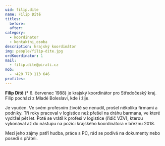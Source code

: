 ```yaml
---
uid: filip.dite
name: Filip Dítě
titles:
  before: 
  after:
category:
  - koordinator
  - kontaktni_osoba
description: krajský koordinátor
img: people/filip-dite.jpg
ordKoordinator: 1
mail:
  - filip.dite@pirati.cz
mob:
  - +420 770 113 646
profiles:
---
```


**Filip Dítě** (* 6. červenec 1988) je krajský koordinátor pro Středočeský kraj. Filip pochází z Mladé Boleslavi, kde i žije.

Je vyučen. Ve svém profesním životě se nenudil, prošel několika firmami a podniky. Tři roky pracoval v logistice než přešel na dráhu barmana, ve které vydržel pět let. Poté se vrátil k profesi v logistice (řidič VZV), kterou vykonával až do nástupu na pozici krajského koordinátora v březnu 2018.

Mezi jeho zájmy patří hudba, práce s PC, rád se podívá na dokumenty nebo posedí s přáteli. 

